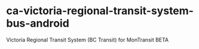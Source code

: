 # ca-victoria-regional-transit-system-bus-android
Victoria Regional Transit System (BC Transit) for MonTransit BETA
